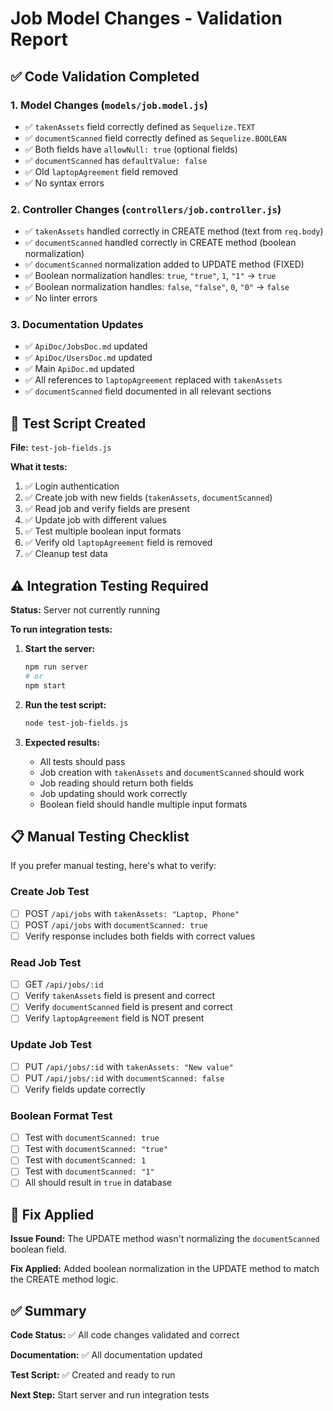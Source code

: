 # Job Model Changes - Validation Report

## ✅ Code Validation Completed

### 1. Model Changes (`models/job.model.js`)

- ✅ `takenAssets` field correctly defined as `Sequelize.TEXT`
- ✅ `documentScanned` field correctly defined as `Sequelize.BOOLEAN`
- ✅ Both fields have `allowNull: true` (optional fields)
- ✅ `documentScanned` has `defaultValue: false`
- ✅ Old `laptopAgreement` field removed
- ✅ No syntax errors

### 2. Controller Changes (`controllers/job.controller.js`)

- ✅ `takenAssets` handled correctly in CREATE method (text from `req.body`)
- ✅ `documentScanned` handled correctly in CREATE method (boolean normalization)
- ✅ `documentScanned` normalization added to UPDATE method (FIXED)
- ✅ Boolean normalization handles: `true`, `"true"`, `1`, `"1"` → `true`
- ✅ Boolean normalization handles: `false`, `"false"`, `0`, `"0"` → `false`
- ✅ No linter errors

### 3. Documentation Updates

- ✅ `ApiDoc/JobsDoc.md` updated
- ✅ `ApiDoc/UsersDoc.md` updated
- ✅ Main `ApiDoc.md` updated
- ✅ All references to `laptopAgreement` replaced with `takenAssets`
- ✅ `documentScanned` field documented in all relevant sections

## 🧪 Test Script Created

**File:** `test-job-fields.js`

**What it tests:**

1. ✅ Login authentication
2. ✅ Create job with new fields (`takenAssets`, `documentScanned`)
3. ✅ Read job and verify fields are present
4. ✅ Update job with different values
5. ✅ Test multiple boolean input formats
6. ✅ Verify old `laptopAgreement` field is removed
7. ✅ Cleanup test data

## ⚠️ Integration Testing Required

**Status:** Server not currently running

**To run integration tests:**

1. **Start the server:**

   ```bash
   npm run server
   # or
   npm start
   ```

2. **Run the test script:**

   ```bash
   node test-job-fields.js
   ```

3. **Expected results:**
   - All tests should pass
   - Job creation with `takenAssets` and `documentScanned` should work
   - Job reading should return both fields
   - Job updating should work correctly
   - Boolean field should handle multiple input formats

## 📋 Manual Testing Checklist

If you prefer manual testing, here's what to verify:

### Create Job Test

- [ ] POST `/api/jobs` with `takenAssets: "Laptop, Phone"`
- [ ] POST `/api/jobs` with `documentScanned: true`
- [ ] Verify response includes both fields with correct values

### Read Job Test

- [ ] GET `/api/jobs/:id`
- [ ] Verify `takenAssets` field is present and correct
- [ ] Verify `documentScanned` field is present and correct
- [ ] Verify `laptopAgreement` field is NOT present

### Update Job Test

- [ ] PUT `/api/jobs/:id` with `takenAssets: "New value"`
- [ ] PUT `/api/jobs/:id` with `documentScanned: false`
- [ ] Verify fields update correctly

### Boolean Format Test

- [ ] Test with `documentScanned: true`
- [ ] Test with `documentScanned: "true"`
- [ ] Test with `documentScanned: 1`
- [ ] Test with `documentScanned: "1"`
- [ ] All should result in `true` in database

## 🔧 Fix Applied

**Issue Found:** The UPDATE method wasn't normalizing the `documentScanned` boolean field.

**Fix Applied:** Added boolean normalization in the UPDATE method to match the CREATE method logic.

## ✅ Summary

**Code Status:** ✅ All code changes validated and correct

**Documentation:** ✅ All documentation updated

**Test Script:** ✅ Created and ready to run

**Next Step:** Start server and run integration tests
